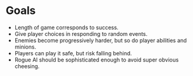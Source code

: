 # Goals

* Length of game corresponds to success.
* Give player choices in responding to random events.
* Enemies become progressively harder, but so do player abilities and minions.
* Players can play it safe, but risk falling behind.
* Rogue AI should be sophisticated enough to avoid super obvious cheesing.

